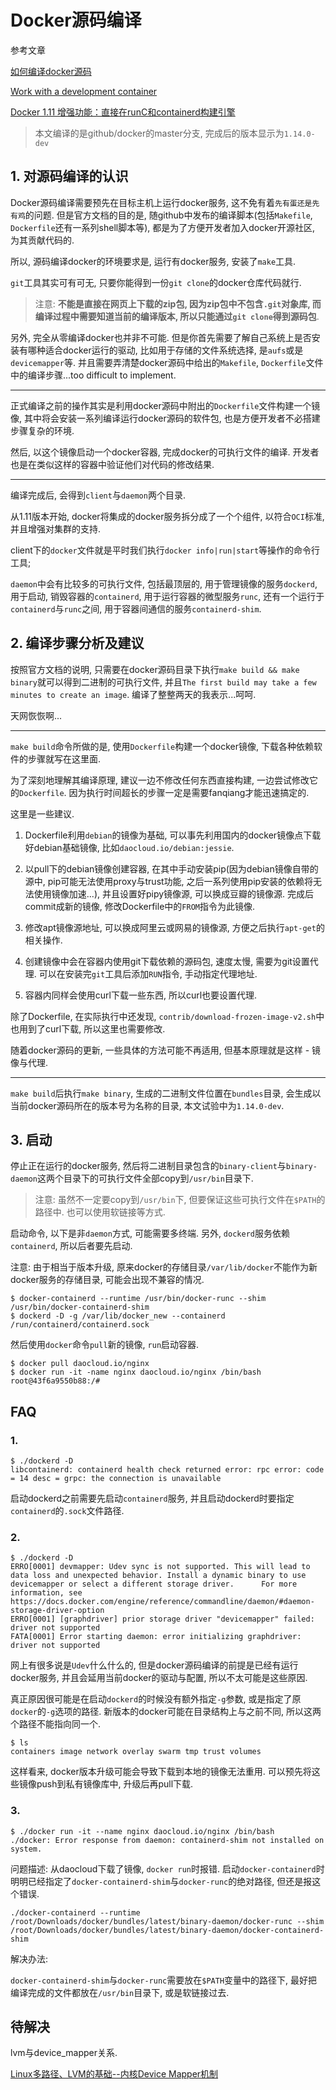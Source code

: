 # Docker源码编译

参考文章

[如何编译docker源码](http://mogu.io/compile-docker-121)

[Work with a development container](https://docs.docker.com/v1.11/opensource/project/set-up-dev-env/)

[Docker 1.11 增强功能：直接在runC和containerd构建引擎](http://dockone.io/article/1327)

> 本文编译的是github/docker的master分支, 完成后的版本显示为`1.14.0-dev`

## 1. 对源码编译的认识

Docker源码编译需要预先在目标主机上运行docker服务, 这不免有着`先有蛋还是先有鸡`的问题. 但是官方文档的目的是, 随github中发布的编译脚本(包括`Makefile`, `Dockerfile`还有一系列shell脚本等), 都是为了方便开发者加入docker开源社区, 为其贡献代码的.

所以, 源码编译docker的环境要求是, 运行有docker服务, 安装了`make`工具.

`git`工具其实可有可无, 只要你能得到一份`git clone`的docker仓库代码就行.

> 注意: **不能是直接在网页上下载的zip包, 因为zip包中不包含`.git`对象库, 而编译过程中需要知道当前的编译版本, 所以只能通过`git clone`得到源码包**.

另外, 完全从零编译docker也并非不可能. 但是你首先需要了解自己系统上是否安装有哪种适合docker运行的驱动, 比如用于存储的文件系统选择, 是`aufs`或是`devicemapper`等. 并且需要弄清楚docker源码中给出的`Makefile`, `Dockerfile`文件中的编译步骤...too difficult to implement.

------

正式编译之前的操作其实是利用docker源码中附出的`Dockerfile`文件构建一个镜像, 其中将会安装一系列编译运行docker源码的软件包, 也是方便开发者不必搭建步骤复杂的环境.

然后, 以这个镜像启动一个docker容器, 完成docker的可执行文件的编译. 开发者也是在类似这样的容器中验证他们对代码的修改结果.

------

编译完成后, 会得到`client`与`daemon`两个目录.

从1.11版本开始, docker将集成的docker服务拆分成了一个个组件, 以符合`OCI`标准, 并且增强对集群的支持.

client下的`docker`文件就是平时我们执行`docker info|run|start`等操作的命令行工具; 

`daemon`中会有比较多的可执行文件, 包括最顶层的, 用于管理镜像的服务`dockerd`, 用于启动, 销毁容器的`containerd`, 用于运行容器的微型服务`runc`, 还有一个运行于`containerd`与`runc`之间, 用于容器间通信的服务`containerd-shim`.

## 2. 编译步骤分析及建议

按照官方文档的说明, 只需要在docker源码目录下执行`make build && make binary`就可以得到二进制的可执行文件, 并且`The first build may take a few minutes to create an image`. 编译了整整两天的我表示...呵呵.

天网恢恢啊...

------

`make build`命令所做的是, 使用`Dockerfile`构建一个docker镜像, 下载各种依赖软件的步骤就写在这里面.

为了深刻地理解其编译原理, 建议一边不修改任何东西直接构建, 一边尝试修改它的`Dockerfile`. 因为执行时间超长的步骤一定是需要fanqiang才能迅速搞定的.

这里是一些建议.

1. Dockerfile利用`debian`的镜像为基础, 可以事先利用国内的docker镜像点下载好debian基础镜像, 比如`daocloud.io/debian:jessie`.

2. 以pull下的debian镜像创建容器, 在其中手动安装pip(因为debian镜像自带的源中, pip可能无法使用proxy与trust功能, 之后一系列使用pip安装的依赖将无法使用镜像加速...), 并且设置好pipy镜像源, 可以换成豆瓣的镜像源. 完成后commit成新的镜像, 修改Dockerfile中的`FROM`指令为此镜像.

3. 修改apt镜像源地址, 可以换成阿里云或网易的镜像源, 方便之后执行`apt-get`的相关操作.

4. 创建镜像中会在容器内使用git下载依赖的源码包, 速度太慢, 需要为git设置代理. 可以在安装完`git`工具后添加`RUN`指令, 手动指定代理地址.

5. 容器内同样会使用curl下载一些东西, 所以curl也要设置代理.

除了Dockerfile, 在实际执行中还发现, `contrib/download-frozen-image-v2.sh`中也用到了curl下载, 所以这里也需要修改.

随着docker源码的更新, 一些具体的方法可能不再适用, 但基本原理就是这样 - 镜像与代理.

------

`make build`后执行`make binary`, 生成的二进制文件位置在`bundles`目录, 会生成以当前docker源码所在的版本号为名称的目录, 本文试验中为`1.14.0-dev`.

## 3. 启动

停止正在运行的docker服务, 然后将二进制目录包含的`binary-client`与`binary-daemon`这两个目录下的可执行文件全部copy到`/usr/bin`目录下.

> 注意: 虽然不一定要copy到`/usr/bin`下, 但要保证这些可执行文件在`$PATH`的路径中. 也可以使用软链接等方式.

启动命令, 以下是非`daemon`方式, 可能需要多终端. 另外, `dockerd`服务依赖`containerd`, 所以后者要先启动.

注意: 由于相当于版本升级, 原来docker的存储目录`/var/lib/docker`不能作为新docker服务的存储目录, 可能会出现不兼容的情况.

```
$ docker-containerd --runtime /usr/bin/docker-runc --shim /usr/bin/docker-containerd-shim
$ dockerd -D -g /var/lib/docker_new --containerd /run/containerd/containerd.sock
```

然后使用`docker`命令`pull`新的镜像, `run`启动容器.

```
$ docker pull daocloud.io/nginx
$ docker run -it -name nginx daocloud.io/nginx /bin/bash
root@43f6a9550b88:/# 
```

## FAQ

### 1.

```
$ ./dockerd -D
libcontainerd: containerd health check returned error: rpc error: code = 14 desc = grpc: the connection is unavailable
```

启动dockerd之前需要先启动`containerd`服务, 并且启动dockerd时要指定`containerd`的`.sock`文件路径.

### 2.



```
$ ./dockerd -D 
ERRO[0001] devmapper: Udev sync is not supported. This will lead to data loss and unexpected behavior. Install a dynamic binary to use devicemapper or select a different storage driver.      For more information, see https://docs.docker.com/engine/reference/commandline/daemon/#daemon-storage-driver-option 
ERRO[0001] [graphdriver] prior storage driver "devicemapper" failed: driver not supported 
FATA[0001] Error starting daemon: error initializing graphdriver: driver not supported 
```

网上有很多说是`Udev`什么什么的, 但是docker源码编译的前提是已经有运行docker服务, 并且会延用当前docker的驱动与配置, 所以不太可能是这些原因.

真正原因很可能是在启动`dockerd`的时候没有额外指定`-g`参数, 或是指定了原`docker`的`-g`选项的路径. 新版本的docker可能在目录结构上与之前不同, 所以这两个路径不能指向同一个.

``` 
$ ls
containers image network overlay swarm tmp trust volumes
```

这样看来, docker版本升级可能会导致下载到本地的镜像无法重用. 可以预先将这些镜像push到私有镜像库中, 升级后再pull下载.

### 3. 

```
$ ./docker run -it --name nginx daocloud.io/nginx /bin/bash
./docker: Error response from daemon: containerd-shim not installed on system.
```

问题描述: 从daocloud下载了镜像, `docker run`时报错. 启动`docker-containerd`时明明已经指定了`docker-containerd-shim`与`docker-runc`的绝对路径, 但还是报这个错误.

```
./docker-containerd --runtime /root/Downloads/docker/bundles/latest/binary-daemon/docker-runc --shim /root/Downloads/docker/bundles/latest/binary-daemon/docker-containerd-shim
```

解决办法: 

`docker-containerd-shim`与`docker-runc`需要放在`$PATH`变量中的路径下, 最好把编译完成的文件都放在`/usr/bin`目录下, 或是软链接过去.

待解决
------

lvm与device_mapper关系.

[Linux多路径、LVM的基础--内核Device Mapper机制](http://blog.csdn.net/smstong/article/details/40583129)